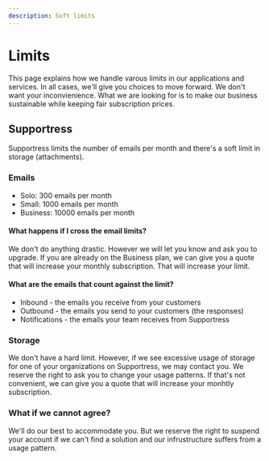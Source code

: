 ```yaml
---
description: Soft limits
---
```


# Limits

This page explains how we handle varous limits in our applications and services. In all cases, we'll give you choices to move forward. We don't want your inconvienience. What we are looking for is to make our business sustainable while keeping fair subscription prices.

## Supportress

Supportress limits the number of emails per month and there's a soft limit in storage \(attachments\).

### Emails

* Solo: 300 emails per month
* Small: 1000 emails per month
* Business: 10000 emails per month

#### What happens if I cross the email limits?

We don't do anything drastic. However we will let you know and ask you to upgrade. If you are already on the Business plan, we can give you a quote that will increase your monthly subscription. That will increase your limit.

#### What are the emails that count against the limit?

* Inbound - the emails you receive from your customers
* Outbound - the emails you send to your customers \(the responses\)
* Notifications - the emails your team receives from Supportress

### Storage

We don't have a hard limit. However, if we see excessive usage of storage for one of your organizations on Supportress, we may contact you. We reserve the right to ask you to change your usage patterns. If that's not convenient, we can give you a quote that will increase your monhtly subscription.

### What if we cannot agree?

We'll do our best to accommodate you. But we reserve the right to suspend your account if we can't find a solution and our infrustructure suffers from a usage pattern.

